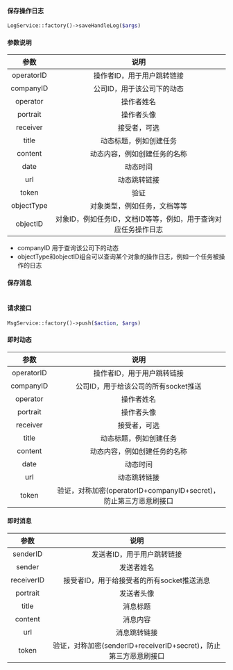 #### 保存操作日志
```php
LogService::factory()->saveHandleLog($args)
```
#### 参数说明
| 参数 | 说明 |
|:----:|:----:|
| operatorID | 操作者ID，用于用户跳转链接 |
| companyID | 公司ID，用于该公司下的动态 |
| operator | 操作者姓名 |
| portrait | 操作者头像 |
| receiver | 接受者，可选 |
| title | 动态标题，例如创建任务 |
| content | 动态内容，例如创建任务的名称 |
| date | 动态时间 |
| url | 动态跳转链接 |
| token | 验证
| objectType | 对象类型，例如任务，文档等等 |
| objectID | 对象ID，例如任务ID，文档ID等等，例如，用于查询对应任务操作日志 |
- companyID 用于查询该公司下的动态
- objectType和objectID组合可以查询某个对象的操作日志，例如一个任务被操作的日志

#### 保存消息
```php

```

#### 请求接口
```php
MsgService::factory()->push($action, $args)
```
#### 即时动态
| 参数 | 说明 |
|:----:|:----:|
| operatorID | 操作者ID，用于用户跳转链接 |
| companyID | 公司ID，用于给该公司的所有socket推送 |
| operator | 操作者姓名 |
| portrait | 操作者头像 |
| receiver | 接受者，可选 |
| title | 动态标题，例如创建任务 |
| content | 动态内容，例如创建任务的名称 |
| date | 动态时间 |
| url | 动态跳转链接 |
| token | 验证，对称加密(operatorID+companyID+secret)，防止第三方恶意刷接口 |

#### 即时消息
| 参数 | 说明 |
|:----:|:----:|
| senderID | 发送者ID，用于用户跳转链接 |
| sender | 发送者姓名 |
| receiverID | 接受者ID，用于给接受者的所有socket推送消息
| portrait | 发送者头像 |
| title | 消息标题 |
| content | 消息内容 |
| url | 消息跳转链接 |
| token | 验证，对称加密(senderID+receiverID+secret)，防止第三方恶意刷接口 |